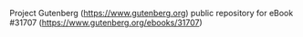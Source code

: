 Project Gutenberg (https://www.gutenberg.org) public repository for eBook #31707 (https://www.gutenberg.org/ebooks/31707)
